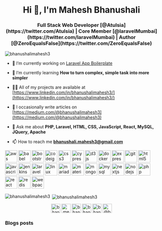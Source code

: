 
<h1 align="center">Hi 👋, I'm Mahesh Bhanushali</h1>
<h3 align="center">Full Stack Web Developer [@Atulsia](https://twitter.com/Atulsia) | Core Member [@laravelMumbai](https://twitter.com/laravelMumbai) | Author [@ZeroEqualsFalse](https://twitter.com/ZeroEqualsFalse)</h3>

<p align="left"> <img src="https://komarev.com/ghpvc/?username=bhanushalimahesh3" alt="bhanushalimahesh3" /> </p>

- 🔭 I’m currently working on [Laravel App Boilerplate](https://packagist.org/packages/bhanushalimahesh3/laravel-app-boilerplate)

- 🌱 I’m currently learning **How to turn complex, simple task into more simpler**

- 👨‍💻 All of my projects are available at [https://www.linkedin.com/in/bhanushalimahesh3/](https://www.linkedin.com/in/bhanushalimahesh3/)

- 📝 I occasionally write articles on [https://medium.com/@bhanushalimahesh3](https://medium.com/@bhanushalimahesh3)

- 💬 Ask me about **PHP, Laravel, HTML, CSS, JavaScript, React, MySQL, JQuery, Apache**

- 📫 How to reach me **bhanushali.mahesh3@gmail.com**


<p align="left"><img src="https://devicons.github.io/devicon/devicon.git/icons/amazonwebservices/amazonwebservices-original-wordmark.svg" alt="aws" width="40" height="40"/> <img src="https://www.vectorlogo.zone/logos/babeljs/babeljs-icon.svg" alt="babel" width="40" height="40"/> <img src="https://devicons.github.io/devicon/devicon.git/icons/bootstrap/bootstrap-plain.svg" alt="bootstrap" width="40" height="40"/> <img src="https://cdn.worldvectorlogo.com/logos/codeigniter.svg" alt="codeigniter" width="40" height="40"/> <img src="https://devicons.github.io/devicon/devicon.git/icons/css3/css3-original-wordmark.svg" alt="css3" width="40" height="40"/> <img src="https://i.ibb.co/CWQq8gw/cypress.webp" alt="cypress" width="40" height="40"/> <img src="https://devicons.github.io/devicon/devicon.git/icons/d3js/d3js-original.svg" alt="d3js" width="40" height="40"/> <img src="https://devicons.github.io/devicon/devicon.git/icons/docker/docker-original-wordmark.svg" alt="docker" width="40" height="40"/> <img src="https://devicons.github.io/devicon/devicon.git/icons/express/express-original-wordmark.svg" alt="express" width="40" height="40"/> <img src="https://www.vectorlogo.zone/logos/git-scm/git-scm-icon.svg" alt="git" width="40" height="40"/> <img src="https://devicons.github.io/devicon/devicon.git/icons/html5/html5-original-wordmark.svg" alt="html5" width="40" height="40"/> <img src="https://devicons.github.io/devicon/devicon.git/icons/javascript/javascript-original.svg" alt="javascript" width="40" height="40"/> <img src="https://www.vectorlogo.zone/logos/jenkins/jenkins-icon.svg" alt="jenkins" width="40" height="40"/> <img src="https://devicons.github.io/devicon/devicon.git/icons/laravel/laravel-plain-wordmark.svg" alt="laravel" width="40" height="40"/> <img src="https://devicons.github.io/devicon/devicon.git/icons/linux/linux-original.svg" alt="linux" width="40" height="40"/> <img src="https://www.vectorlogo.zone/logos/mariadb/mariadb-icon.svg" alt="mariadb" width="40" height="40"/> <img src="https://raw.githubusercontent.com/prplx/svg-logos/5585531d45d294869c4eaab4d7cf2e9c167710a9/svg/materialize.svg" alt="materialize" width="40" height="40"/> <img src="https://devicons.github.io/devicon/devicon.git/icons/mongodb/mongodb-original-wordmark.svg" alt="mongodb" width="40" height="40"/> <img src="https://devicons.github.io/devicon/devicon.git/icons/mysql/mysql-original-wordmark.svg" alt="mysql" width="40" height="40"/> <img src="https://cdn.worldvectorlogo.com/logos/nextjs-3.svg" alt="nextjs" width="40" height="40"/> <img src="https://devicons.github.io/devicon/devicon.git/icons/nodejs/nodejs-original-wordmark.svg" alt="nodejs" width="40" height="40"/> <img src="https://devicons.github.io/devicon/devicon.git/icons/php/php-original.svg" alt="php" width="40" height="40"/> <img src="https://devicons.github.io/devicon/devicon.git/icons/react/react-original-wordmark.svg" alt="react" width="40" height="40"/> <img src="https://devicons.github.io/devicon/devicon.git/icons/redis/redis-original-wordmark.svg" alt="redis" width="40" height="40"/> <img src="https://devicons.github.io/devicon/devicon.git/icons/webpack/webpack-original.svg" alt="webpack" width="40" height="40"/></p>

<p><img align="left" src="https://github-readme-stats.vercel.app/api/top-langs/?username=bhanushalimahesh3&layout=compact&hide=html" alt="bhanushalimahesh3" /></p>


<p>&nbsp;<img align="center" src="https://github-readme-stats.vercel.app/api?username=bhanushalimahesh3&show_icons=true" alt="bhanushalimahesh3" /></p>

<p align="center">
<a href="https://codepen.io/bhanushalimahesh3" target="blank"><img align="center" src="https://cdn.jsdelivr.net/npm/simple-icons@3.0.1/icons/codepen.svg" alt="bhanushalimahesh3" height="30" width="30" /></a>
<a href="https://twitter.com/meshbhanushali" target="blank"><img align="center" src="https://cdn.jsdelivr.net/npm/simple-icons@3.0.1/icons/twitter.svg" alt="meshbhanushali" height="30" width="30" /></a>
<a href="https://linkedin.com/in/bhanushalimahesh3" target="blank"><img align="center" src="https://cdn.jsdelivr.net/npm/simple-icons@3.0.1/icons/linkedin.svg" alt="bhanushalimahesh3" height="30" width="30" /></a>
<a href="https://stackoverflow.com/users/bhanushalimahesh3" target="blank"><img align="center" src="https://cdn.jsdelivr.net/npm/simple-icons@3.0.1/icons/stackoverflow.svg" alt="bhanushalimahesh3" height="30" width="30" /></a>
<a href="https://codesandbox.com/bhanushalimahesh3" target="blank"><img align="center" src="https://cdn.jsdelivr.net/npm/simple-icons@3.0.1/icons/codesandbox.svg" alt="bhanushalimahesh3" height="30" width="30" /></a>
<a href="https://medium.com/@bhanushalimahesh3" target="blank"><img align="center" src="https://cdn.jsdelivr.net/npm/simple-icons@3.0.1/icons/medium.svg" alt="@bhanushalimahesh3" height="30" width="30" /></a>
</p>

### Blogs posts
<!-- BLOG-POST-LIST:START -->
<!-- BLOG-POST-LIST:END -->